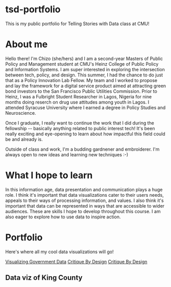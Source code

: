 # tsd-portfolio
This is my public portfolio for Telling Stories with Data class at CMU!

# About me
Hello there! I'm Chizo (she/hers) and I am a second-year Masters of Public Policy and Management student at CMU's Heinz College of Public Policy and Information Systems. I am super interested in exploring the intersection between tech, policy, and design. This summer, I had the chance to do just that as a Policy Innovation Lab Fellow. My team and I worked to propose and lay the framework for a digital service product aimed at attracting green bond investors to the San Francisco Public Utilities Commission. Prior to Heinz, I was a Fulbright Student Researcher in Lagos, Nigeria for nine months doing reserch on drug use attitudes among youth in Lagos. I attended Syracuse University where I earned a degree in Policy Studies and Neuroscience. 

Once I graduate, I really want to continue the work that I did during the fellowship -- basically anything related to public interest tech! It's been really exciting and eye-opening to learn about how impactful this field could be and already is. 

Outside of class and work, I'm a budding gardnener and embroiderer. I'm always open to new ideas and learning new techniques :-)

# What I hope to learn
In this information age, data presentation and communication plays a huge role. I think it's important that data visualizations cater to their users needs, appeals to their ways of processing information, and values. I also think it's important that data can be represented in ways that are accessible to wider audiences. These are skills I hope to develop throughout this course. I am also eager to explore how to use data to inspire action. 

# Portfolio
Here's where all my cool data visualizations will go! 

[Visualizing Government Data](visualizing-government-data.md)
[Critique By Design](critique-by-design.md)
[Critique By Design](final-project.md)


## Data viz of King County
<div class="flourish-embed flourish-chart" data-src="visualisation/3707677" data-url="https://flo.uri.sh/visualisation/3707677/embed" aria-label=""><script src="https://public.flourish.studio/resources/embed.js"></script></div>

